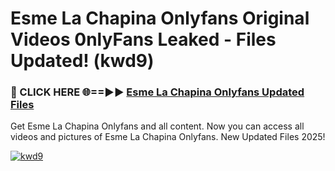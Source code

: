 # Esme La Chapina Onlyfans Original Videos 0nlyFans Leaked - Files Updated! (kwd9)

<h3>🔴 CLICK HERE 🌐==►► <a href="https://tinyurl.com/2jnfzry5" rel="nofollow">Esme La Chapina Onlyfans Updated Files</a></h3>

Get Esme La Chapina Onlyfans and all content. Now you can access all videos and pictures of Esme La Chapina Onlyfans. New Updated Files 2025!

[![kwd9](https://i.imgur.com/GyGTBgg.gif)](https://tinyurl.com/2jnfzry5)
